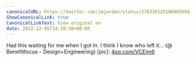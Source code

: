 ```yaml
---
canonicalURL: https://twitter.com/jmjordan/status/276330125186965504
ShowCanonicalLink: true
CanonicalLinkText: View original on
date: 2012-12-05T14:20:10+00:00
---
```

Had this waiting for me when I got in. I think I know who left it... (@ Benefitfocus - Design+Engineering) [pic]: [4sq.com/VCEjm6](http://4sq.com/VCEjm6)